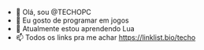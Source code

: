 - 👋 Olá, sou @TECHOPC
- 👀 Eu gosto de programar em jogos
- 🌱 Atualmente estou aprendendo Lua
- 📫 Todos os links pra me achar https://linklist.bio/techo

<!---
TECHOPC/TECHOPC is a ✨ special ✨ repository because its `README.md` (this file) appears on your GitHub profile.
You can click the Preview link to take a look at your changes.
--->
